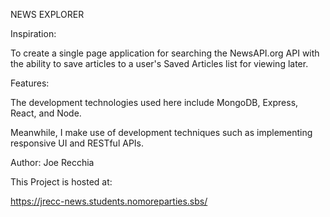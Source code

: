 NEWS EXPLORER

Inspiration:

To create a single page application for searching the NewsAPI.org API with the ability to save articles to a user's Saved Articles list for viewing later.

Features:

The development technologies used here include MongoDB, Express, React, and Node. 


Meanwhile, I make use of development techniques such as implementing responsive UI and RESTful APIs.

Author:
Joe Recchia

This Project is hosted at: 

https://jrecc-news.students.nomoreparties.sbs/
